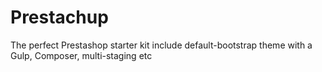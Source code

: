 # Prestachup
The perfect Prestashop starter kit include default-bootstrap theme with a Gulp, Composer, multi-staging etc
